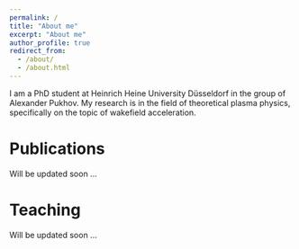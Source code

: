 ```yaml
---
permalink: /
title: "About me"
excerpt: "About me"
author_profile: true
redirect_from: 
  - /about/
  - /about.html
---
```


I am a PhD student at Heinrich Heine University Düsseldorf in the group of Alexander Pukhov. My research is in the field of theoretical plasma physics, specifically on the topic of wakefield acceleration. 

# Publications

Will be updated soon ...

# Teaching

Will be updated soon ...
